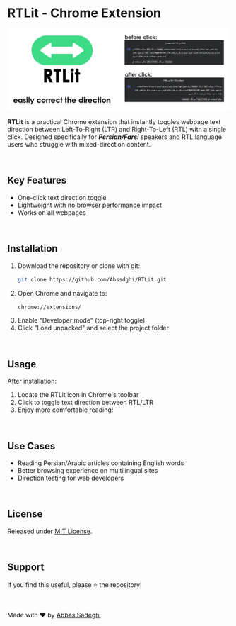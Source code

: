 # RTLit - Chrome Extension
![RTLit Banner](./icons/banner.png)

**RTLit** is a practical Chrome extension that instantly toggles webpage text direction between Left-To-Right (LTR) and Right-To-Left (RTL) with a single click. Designed specifically for ***Persian/Farsi*** speakers and RTL language users who struggle with mixed-direction content.

<br>

## Key Features
- One-click text direction toggle
- Lightweight with no browser performance impact
- Works on all webpages

<br>

## Installation

1. Download the repository or clone with git:
   ```bash
   git clone https://github.com/Abssdghi/RTLit.git
   ```
2. Open Chrome and navigate to:
     ```bash
   chrome://extensions/
     ```
4. Enable "Developer mode" (top-right toggle)
5. Click "Load unpacked" and select the project folder

<br>

## Usage
After installation:

1. Locate the RTLit icon in Chrome's toolbar
2. Click to toggle text direction between RTL/LTR
3. Enjoy more comfortable reading!

<br>

## Use Cases
- Reading Persian/Arabic articles containing English words
- Better browsing experience on multilingual sites
- Direction testing for web developers

<br>

## License

Released under [MIT License](LICENSE).

<br>

## Support

If you find this useful, please ⭐ the repository!

<br>

Made with ❤ by [Abbas Sadeghi](https://github.com/abssdghi)

